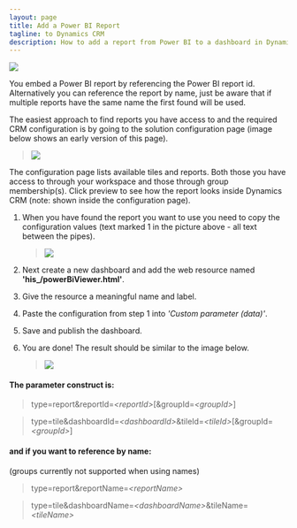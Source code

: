 ```yaml
---
layout: page
title: Add a Power BI Report
tagline: to Dynamics CRM
description: How to add a report from Power BI to a dashboard in Dynamics CRM.
---
```


[![]({{BASE_PATH}}/assets/images/samples/sample-crm-montage.png)]({{BASE_PATH}}/assets/images/samples/sample-crm-montage.png)

You embed a Power BI report by referencing the Power BI report id. Alternatively you can reference the report by name, just be aware
that if multiple reports have the same name the first found will be used.

The easiest approach to find reports you have access to and the required CRM configuration is by going to the solution
configuration page (image below shows an early version of this page).

   > [![]({{BASE_PATH}}/assets/images/crm-config/crm-config-get-report-params.png)]({{BASE_PATH}}/assets/images/crm-config/crm-config-get-report-params.png)

The configuration page lists available tiles and reports. Both those you have access to through your workspace and those through
group membership(s). Click preview to see how the report looks inside Dynamics CRM (note: shown inside the configuration page).

1. When you have found the report you want to use you need to copy the configuration values 
(text marked 1 in the picture above - all text between the pipes).

   > [![]({{BASE_PATH}}/assets/images/crm-config/crm-config-dash-add-web-resource.png)]({{BASE_PATH}}/assets/images/crm-config/crm-config-dash-add-web-resource.png)

2. Next create a new dashboard and add the web resource named **'his_/powerBiViewer.html'**.
3. Give the resource a meaningful name and label.
4. Paste the configuration from step 1 into *'Custom parameter (data)'*.
5. Save and publish the dashboard.
6. You are done! The result should be similar to the image below.

   > [![]({{BASE_PATH}}/assets/images/samples/sample-crm-sales-performance.png)]({{BASE_PATH}}/assets/images/samples/sample-crm-sales-performance.png)
 

#### The parameter construct is:

   > type=report&reportId=*\<reportId\>*[&groupId=*\<groupId\>*]

   > type=tile&dashboardId=*\<dashboardId\>*&tileId=*\<tileId\>*[&groupId=*\<groupId\>*]

#### and if you want to reference by name:
(groups currently not supported when using names)

   > type=report&reportName=*\<reportName\>*

   > type=tile&dashboardName=*\<dashboardName\>*&tileName=*\<tileName\>*

